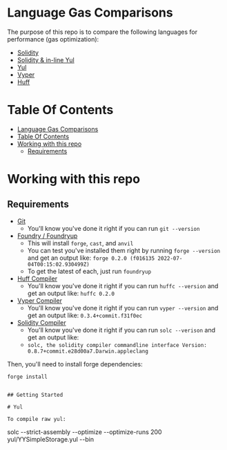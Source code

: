 # Language Gas Comparisons

The purpose of this repo is to compare the following languages for performance (gas optimization):

- [Solidity](https://docs.soliditylang.org/en/v0.8.15/)
- [Solidity & in-line Yul](https://docs.soliditylang.org/en/v0.8.15/yul.html?highlight=yul)
- [Yul](https://docs.soliditylang.org/en/v0.8.15/yul.html?highlight=yul)
- [Vyper](https://vyper.readthedocs.io/en/stable/index.html)
- [Huff](https://huff.sh/)

# Table Of Contents

- [Language Gas Comparisons](#language-gas-comparisons)
- [Table Of Contents](#table-of-contents)
- [Working with this repo](#working-with-this-repo)
  - [Requirements](#requirements)

# Working with this repo

## Requirements

-   [Git](https://git-scm.com/book/en/v2/Getting-Started-Installing-Git)  
    -   You'll know you've done it right if you can run `git --version`
-   [Foundry / Foundryup](https://github.com/gakonst/foundry)
    -   This will install `forge`, `cast`, and `anvil`
    -   You can test you've installed them right by running `forge --version` and get an output like: `forge 0.2.0 (f016135 2022-07-04T00:15:02.930499Z)`
    -   To get the latest of each, just run `foundryup`
-   [Huff Compiler](https://docs.huff.sh/get-started/installing/)
    -   You'll know you've done it right if you can run `huffc --version` and get an output like: `huffc 0.2.0`
-   [Vyper Compiler](https://vyper.readthedocs.io/en/stable/installing-vyper.html)
    -   You'll know you've done it right if you can run `vyper --version` and get an output like: `0.3.4+commit.f31f0ec`
-   [Solidity Compiler](https://docs.soliditylang.org/en/latest/installing-solidity.html)
    -   You'll know you've done it right if you can run `solc --verison` and get an output like:
    -   `solc, the solidity compiler commandline interface Version: 0.8.7+commit.e28d00a7.Darwin.appleclang`


Then, you'll need to install forge dependencies:

```
forge install 


## Getting Started

# Yul

To compile raw yul:

```
solc --strict-assembly --optimize --optimize-runs 200 yul/YYSimpleStorage.yul --bin
```